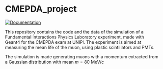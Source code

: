 # CMEPDA_project

[![Documentation](https://img.shields.io/badge/docs-online-blue?logo=github)](https://GuBenf.github.io/CMEPDA_project/)

This repository contains the code and the data of the simulation of a Fundamental Interactions Physics Laboratory experiment, made with Geant4 for the CMEPDA exam at UNIPI.
The experiment is aimed at measuring the mean life of the muon, using plastic scintillators and PMTs.

The simulation is made generating muons with a momentum extracted from a Gaussian distribution with mean $m =80$ MeV/c
